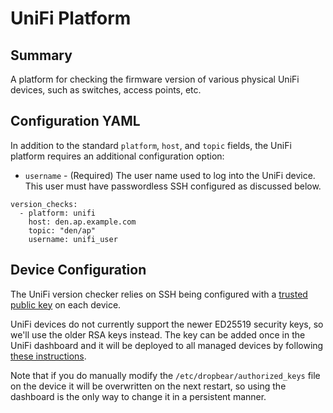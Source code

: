 # UniFi Platform

## Summary

A platform for checking the firmware version of various physical UniFi devices, such as switches, access points, etc.

## Configuration YAML

In addition to the standard `platform`, `host`, and `topic` fields, the UniFi platform requires an additional configuration option:

 - `username` - (Required) The user name used to log into the UniFi device. This user must have passwordless SSH configured as discussed below.

```
version_checks:
  - platform: unifi
    host: den.ap.example.com
    topic: "den/ap"
    username: unifi_user
```

## Device Configuration

The UniFi version checker relies on SSH being configured with a [trusted public key](https://www.debian.org/devel/passwordlessssh) on each device.

UniFi devices do not currently support the newer ED25519 security keys, so we'll use the older RSA keys instead. The key can be added once in the UniFi dashboard and it will be deployed to all managed devices by following [these instructions](https://help.ubnt.com/hc/en-us/articles/235247068-UniFi-Adding-SSH-Keys-to-UniFi-Devices).

Note that if you do manually modify the `/etc/dropbear/authorized_keys` file on the device it will be overwritten on the next restart, so using the dashboard is the only way to change it in a persistent manner.
